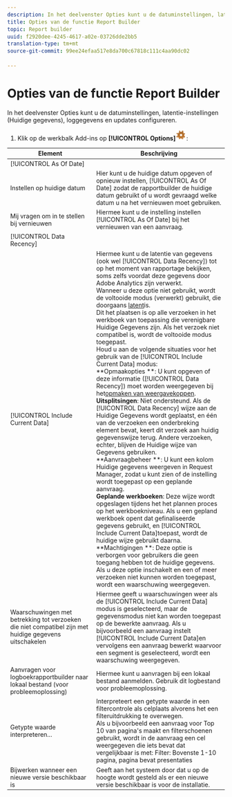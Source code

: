 ```yaml
---
description: In het deelvenster Opties kunt u de datuminstellingen, latentie-instellingen (Huidige gegevens), loggegevens en updates configureren.
title: Opties van de functie Report Builder
topic: Report builder
uuid: f2920dee-4245-4617-a02e-03726dde2bb5
translation-type: tm+mt
source-git-commit: 99ee24efaa517e8da700c67818c111c4aa90dc02

---
```



# Opties van de functie Report Builder

In het deelvenster Opties kunt u de datuminstellingen, latentie-instellingen (Huidige gegevens), loggegevens en updates configureren.

1. Klik op de werkbalk Add-ins op **[!UICONTROL Options]**![](assets/options_icon.png):

| Element | Beschrijving |
|--- |--- |
| [!UICONTROL As Of Date] |  |
| Instellen op huidige datum | Hier kunt u de huidige datum opgeven of opnieuw instellen, [!UICONTROL As Of Date] zodat de rapportbuilder de huidige datum gebruikt of u wordt gevraagd welke datum u na het vernieuwen moet gebruiken. |
| Mij vragen om in te stellen bij vernieuwen | Hiermee kunt u de instelling instellen [!UICONTROL As Of Date] bij het vernieuwen van een aanvraag. |
| [!UICONTROL Data Recency] |  |
| [!UICONTROL Include Current Data] | Hiermee kunt u de latentie van gegevens (ook wel [!UICONTROL Data Recency]) tot op het moment van rapportage bekijken, soms zelfs voordat deze gegevens door Adobe Analytics zijn verwerkt.<br>Wanneer u deze optie niet gebruikt, wordt de voltooide modus (verwerkt) gebruikt, die doorgaans [latent](https://marketing.adobe.com/resources/help/en_US/reference/data_latency.html)is.<br>Dit het plaatsen is op alle verzoeken in het werkboek van toepassing die verenigbare Huidige Gegevens zijn. Als het verzoek niet compatibel is, wordt de voltooide modus toegepast.<br>Houd u aan de volgende situaties voor het gebruik van de [!UICONTROL Include Current Data] modus:<br>**Opmaakopties **: U kunt opgeven of deze informatie ([!UICONTROL Data Recency]) moet worden weergegeven bij het[opmaken van weergavekoppen](/help/analyze/report-builder/layout/t-format-display-headers.md).<br>**Uitsplitsingen**: Niet ondersteund. Als de [!UICONTROL Data Recency] wijze aan de Huidige Gegevens wordt geplaatst, en één van de verzoeken een onderbreking element bevat, keert dit verzoek aan huidig gegevenswijze terug. Andere verzoeken, echter, blijven de Huidige wijze van Gegevens gebruiken.<br>**Aanvraagbeheer **: U kunt een kolom Huidige gegevens weergeven in Request Manager, zodat u kunt zien of de instelling wordt toegepast op een geplande aanvraag.<br>**Geplande werkboeken**: Deze wijze wordt opgeslagen tijdens het het plannen proces op het werkboekniveau. Als u een gepland werkboek opent dat gefinaliseerde gegevens gebruikt, en [!UICONTROL Include Current Data]toepast, wordt de huidige wijze gebruikt daarna.<br>**Machtigingen **: Deze optie is verborgen voor gebruikers die geen toegang hebben tot de huidige gegevens.  Als u deze optie inschakelt en een of meer verzoeken niet kunnen worden toegepast, wordt een waarschuwing weergegeven. |
| Waarschuwingen met betrekking tot verzoeken die niet compatibel zijn met huidige gegevens uitschakelen | Hiermee geeft u waarschuwingen weer als de [!UICONTROL Include Current Data] modus is geselecteerd, maar de gegevensmodus niet kan worden toegepast op de bewerkte aanvraag.  Als u bijvoorbeeld een aanvraag instelt [!UICONTROL Include Current Data]en vervolgens een aanvraag bewerkt waarvoor een segment is geselecteerd, wordt een waarschuwing weergegeven. |
| Aanvragen voor logboekrapportbuilder naar lokaal bestand (voor probleemoplossing) | Hiermee kunt u aanvragen bij een lokaal bestand aanmelden. Gebruik dit logbestand voor probleemoplossing. |
| Getypte waarde interpreteren... | Interpreteert een getypte waarde in een filtercontrole als celplaats alvorens het een filteruitdrukking te overwegen.<br>Als u bijvoorbeeld een aanvraag voor Top 10 van pagina&#39;s maakt en filterschoenen gebruikt, wordt in de aanvraag een cel weergegeven die iets bevat dat vergelijkbaar is met:   Filter: Bovenste 1-10 pagina, pagina bevat presentaties |
| Bijwerken wanneer een nieuwe versie beschikbaar is | Geeft aan het systeem door dat u op de hoogte wordt gesteld als er een nieuwe versie beschikbaar is voor de installatie. |
